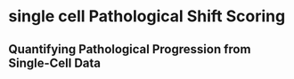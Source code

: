 # single cell Pathological Shift Scoring
## Quantifying Pathological Progression from Single-Cell Data
